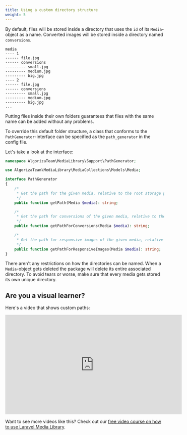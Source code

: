 ```yaml
---
title: Using a custom directory structure
weight: 5
---
```


By default, files will be stored inside a directory that uses the `id` of its `Media`-object as a name. Converted images will be stored inside a directory named `conversions`.

```
media
---- 1
------ file.jpg
------ conversions
--------- small.jpg
--------- medium.jpg
--------- big.jpg
---- 2
------ file.jpg
------ conversions
--------- small.jpg
--------- medium.jpg
--------- big.jpg
...
```

Putting files inside their own folders guarantees that files with the same name can be added without any problems.

To override this default folder structure, a class that conforms to the `PathGenerator`-interface can be specified as the `path_generator` in the config file.

Let's take a look at the interface:

```php
namespace AlgorizaTeam\MediaLibrary\Support\PathGenerator;

use AlgorizaTeam\MediaLibrary\MediaCollections\Models\Media;

interface PathGenerator
{
    /*
     * Get the path for the given media, relative to the root storage path.
     */
    public function getPath(Media $media): string;

    /*
     * Get the path for conversions of the given media, relative to the root storage path.
     */
    public function getPathForConversions(Media $media): string;

    /*
     * Get the path for responsive images of the given media, relative to the root storage path.
     */
    public function getPathForResponsiveImages(Media $media): string;
}

```

There aren't any restrictions on how the directories can be named. When a `Media`-object gets deleted the package will delete its entire associated directory. To avoid tears or worse, make sure that every media gets stored its own unique directory.

## Are you a visual learner?

Here's a video that shows custom paths:

<iframe width="560" height="315" src="https://www.youtube.com/embed/hCXtDyGcPSo" frameborder="0" allow="accelerometer; autoplay; clipboard-write; encrypted-media; gyroscope; picture-in-picture" allowfullscreen></iframe>

Want to see more videos like this? Check out our [free video course on how to use Laravel Media Library](https://spatie.be/courses/discovering-laravel-media-library).
